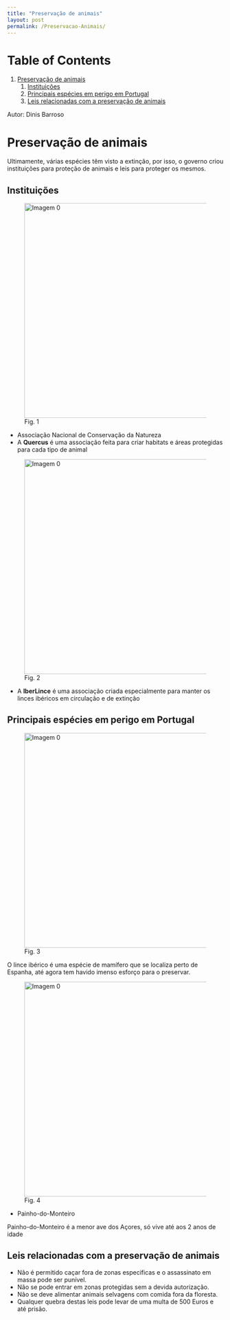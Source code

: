 ```yaml
---
title: "Preservação de animais"
layout: post
permalink: /Preservacao-Animais/
---
```



# Table of Contents

1.  [Preservação de animais](#org877e4da)
    1.  [Instituições](#org47b42c9)
    2.  [Principais espécies em perigo em Portugal](#org838f212)
    3.  [Leis relacionadas com a preservação de animais](#org829814b)


Autor: Dinis Barroso

<a id="org877e4da"></a>
# Preservação de animais

Ultimamente, várias espécies têm visto a extinção, por isso, o governo criou instituições para proteção de animais e leis para proteger os mesmos.


<a id="org47b42c9"></a>
## Instituições

<figure>
<img  src="/1P/assets/animais1.png" alt="Imagem 0" width="500"/>
<figcaption>Fig. 1</figcaption>
</figure>

-   Associação Nacional de Conservação da Natureza
-   A **Quercus** é uma associação feita para criar habitats e áreas protegidas para cada tipo de animal

<figure>
<img  src="/1P/assets/animais2.png" alt="Imagem 0" width="500"/>
<figcaption>Fig. 2</figcaption>
</figure>

-   A **IberLince** é uma associação criada especialmente para manter os linces ibéricos em circulação e de extinção


<a id="org838f212"></a>
## Principais espécies em perigo em Portugal

<figure>
<img  src="/1P/assets/animais3.jpg" alt="Imagem 0" width="500"/>
<figcaption>Fig. 3</figcaption>
</figure>

O lince ibérico é uma espécie de mamífero que se localiza perto de Espanha, até agora tem havido imenso esforço para o preservar.

<figure>
<img  src="/1P/assets/animais4.jpg" alt="Imagem 0" width="500"/>
<figcaption>Fig. 4</figcaption>
</figure>

-   Painho-do-Monteiro

Painho-do-Monteiro é a menor ave dos Açores, só vive até aos 2 anos de idade


<a id="org829814b"></a>
## Leis relacionadas com a preservação de animais

-   Não é permitido caçar fora de zonas especificas e o assassinato em massa pode ser punível.
-   Não se pode entrar em zonas protegidas sem a devida autorização.
-   Não se deve alimentar animais selvagens com comida fora da floresta.
-   Qualquer quebra destas leis pode levar de uma multa de 500 Euros e até prisão.

